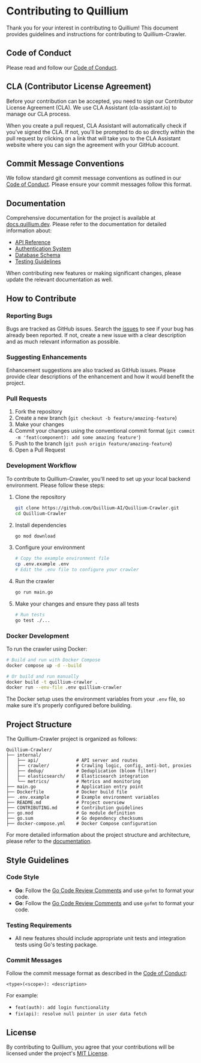 # Contributing to Quillium

Thank you for your interest in contributing to Quillium! This document provides guidelines and instructions for contributing to Quillium-Crawler.

## Code of Conduct

Please read and follow our [Code of Conduct](CODE_OF_CONDUCT.md).

## CLA (Contributor License Agreement)

Before your contribution can be accepted, you need to sign our Contributor License Agreement (CLA). We use CLA Assistant (cla-assistant.io) to manage our CLA process.

When you create a pull request, CLA Assistant will automatically check if you've signed the CLA. If not, you'll be prompted to do so directly within the pull request by clicking on a link that will take you to the CLA Assistant website where you can sign the agreement with your GitHub account.

## Commit Message Conventions

We follow standard git commit message conventions as outlined in our [Code of Conduct](CODE_OF_CONDUCT.md#commit-message-conventions). Please ensure your commit messages follow this format.

## Documentation

Comprehensive documentation for the project is available at [docs.quillium.dev](https://docs.quillium.dev). Please refer to the documentation for detailed information about:

- [API Reference](https://docs.quillium.dev/backend/api/)
- [Authentication System](https://docs.quillium.dev/backend/authentication/)
- [Database Schema](https://docs.quillium.dev/backend/database/)
- [Testing Guidelines](https://docs.quillium.dev/backend/testing/)

When contributing new features or making significant changes, please update the relevant documentation as well.

## How to Contribute

### Reporting Bugs

Bugs are tracked as GitHub issues. Search the [issues](https://github.com/Quillium-AI/Quillium/issues) to see if your bug has already been reported. If not, create a new issue with a clear description and as much relevant information as possible.

### Suggesting Enhancements

Enhancement suggestions are also tracked as GitHub issues. Please provide clear descriptions of the enhancement and how it would benefit the project.

### Pull Requests

1. Fork the repository
2. Create a new branch (`git checkout -b feature/amazing-feature`)
3. Make your changes
4. Commit your changes using the conventional commit format (`git commit -m 'feat(component): add some amazing feature'`)
5. Push to the branch (`git push origin feature/amazing-feature`)
6. Open a Pull Request

### Development Workflow

To contribute to Quillium-Crawler, you'll need to set up your local backend environment. Please follow these steps:

1. Clone the repository
   ```bash
   git clone https://github.com/Quillium-AI/Quillium-Crawler.git
   cd Quillium-Crawler
   ```

2. Install dependencies
   ```bash
   go mod download
   ```

3. Configure your environment
   ```bash
   # Copy the example environment file
   cp .env.example .env
   # Edit the .env file to configure your crawler
   ```

4. Run the crawler
   ```bash
   go run main.go
   ```

3. Make your changes and ensure they pass all tests
   ```bash
   # Run tests
   go test ./...
   ```

### Docker Development

To run the crawler using Docker:

```bash
# Build and run with Docker Compose
docker compose up -d --build

# Or build and run manually
docker build -t quillium-crawler .
docker run --env-file .env quillium-crawler
```

The Docker setup uses the environment variables from your `.env` file, so make sure it's properly configured before building.

## Project Structure

The Quillium-Crawler project is organized as follows:

```
Quillium-Crawler/
├── internal/
│   ├── api/              # API server and routes
│   ├── crawler/          # Crawling logic, config, anti-bot, proxies
│   ├── dedup/            # Deduplication (bloom filter)
│   ├── elasticsearch/    # Elasticsearch integration
│   └── metrics/          # Metrics and monitoring
├── main.go               # Application entry point
├── Dockerfile            # Docker build file
├── .env.example          # Example environment variables
├── README.md             # Project overview
├── CONTRIBUTING.md       # Contribution guidelines
├── go.mod                # Go module definition
├── go.sum                # Go dependency checksums
├── docker-compose.yml    # Docker Compose configuration
```

For more detailed information about the project structure and architecture, please refer to the [documentation](https://docs.quillium.dev).

## Style Guidelines

### Code Style

- **Go**: Follow the [Go Code Review Comments](https://github.com/golang/go/wiki/CodeReviewComments) and use `gofmt` to format your code.
- **Go**: Follow the [Go Code Review Comments](https://github.com/golang/go/wiki/CodeReviewComments) and use `gofmt` to format your code.

### Testing Requirements

- All new features should include appropriate unit tests and integration tests using Go's testing package.

### Commit Messages

Follow the commit message format as described in the [Code of Conduct](CODE_OF_CONDUCT.md#commit-message-conventions):

```
<type>(<scope>): <description>
```

For example:
- `feat(auth): add login functionality`
- `fix(api): resolve null pointer in user data fetch`

## License

By contributing to Quillium, you agree that your contributions will be licensed under the project's [MIT License](LICENSE).
